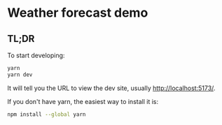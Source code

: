 # Weather forecast demo

## TL;DR

To start developing:

```bash
yarn
yarn dev
```

It will tell you the URL to view the dev site, usually <http://localhost:5173/>.

If you don't have yarn, the easiest way to install it is:

```bash
npm install --global yarn
```
